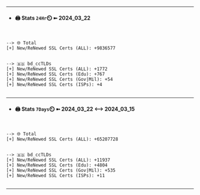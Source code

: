 

---
- #### 🖨️ **Stats** `24Hr`⏲️ ➼ 2024_03_22
```console


--> 🌐 Total
[+] New/ReNewed SSL Certs (ALL): +9836577


--> 🇧🇩 bd_ccTLDs
[+] New/ReNewed SSL Certs (ALL): +1772
[+] New/ReNewed SSL Certs (Edu): +767
[+] New/ReNewed SSL Certs (Gov|Mil): +54
[+] New/ReNewed SSL Certs (ISPs): +4


```

---
- #### 🖨️ **Stats** `7Days`⏲️ ➼ 2024_03_22 <--> 2024_03_15
```console


--> 🌐 Total
[+] New/ReNewed SSL Certs (ALL): +65207728


--> 🇧🇩 bd_ccTLDs
[+] New/ReNewed SSL Certs (ALL): +11937
[+] New/ReNewed SSL Certs (Edu): +4804
[+] New/ReNewed SSL Certs (Gov|Mil): +535
[+] New/ReNewed SSL Certs (ISPs): +11


```

---

